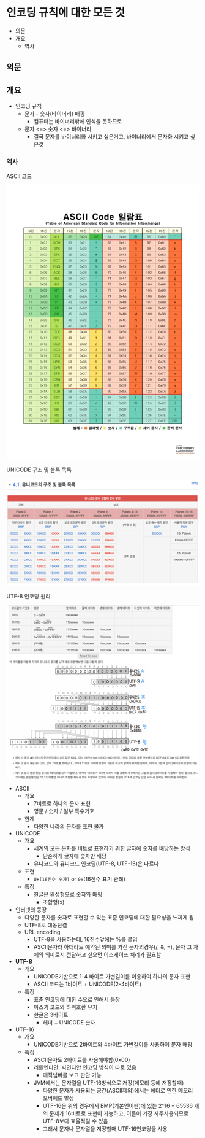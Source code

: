 # 인코딩 규칙에 대한 모든 것

- 의문
- 개요
  - 역사

## 의문

## 개요

- 인코딩 규칙
  - 문자 - 숫자(바이너리) 매핑
    - 컴퓨터는 바이너리밖에 인식을 못하므로
  - 문자 <=> 숫자 <=> 바이너리
    - 결국 문자를 바이너리화 시키고 싶은거고, 바이너리에서 문자화 시키고 싶은것

### 역사

ASCII 코드

![](./images/encoding/ascii_code1.jpeg)

UNICODE 구조 및 블록 목록

![](./images/encoding/unicode_plane1.png)

UTF-8 인코딩 원리

![](./images/encoding/utf-8_1.png)

- ASCII
  - 개요
    - 7비트로 하나의 문자 표현
    - 영문 / 숫자 / 일부 특수기호
  - 한계
    - 다양한 나라의 문자를 표현 불가
- UNICODE
  - 개요
    - 세계의 모든 문자를 비트로 표현하기 위한 글자에 숫자를 배당하는 방식
      - 단순하게 글자에 숫자만 배당
    - 유니코드와 유니코드 인코딩(UTF-8, UTF-16)은 다르다
  - 표현
    - `U+(16진수 숫자)` or `0x`(16진수 표기 관례)
  - 특징
    - 한글은 완성형으로 숫자와 매핑
      - 조합형(x)
- 인터넷의 등장
  - 다양한 문자를 숫자로 표현할 수 있는 표준 인코딩에 대한 필요성을 느끼게 됨
  - UTF-8로 대동단결
  - URL encoding
    - UTF-8을 사용하는데, 16진수앞에는 %를 붙임
    - ASCII문자라 하더라도 예약된 의미를 가진 문자의경우(/, &, =), 문자 그 자체의 의미로서 전달하고 싶으면 이스케이프 처리가 필요함
- **UTF-8**
  - 개요
    - UNICODE기반으로 1-4 바이트 가변길이를 이용하여 하나의 문자 표현
    - ASCII 코드는 1바이트 + UNICODE(2-4바이트)
  - 특징
    - 표준 인코딩에 대한 수요로 인해서 등장
    - 아스키 코드와 하위호환 유지
    - 한글은 3바이트
      - 헤더 + UNICODE 숫자
- UTF-16
  - 개요
    - UNICODE기반으로 2바이트와 4바이트 가변길이를 사용하여 문자 매핑
  - 특징
    - ASCII문자도 2바이트를 사용해야함(0x00)
    - 리틀엔디안, 빅인디안 인코딩 방식이 따로 있음
      - 매직넘버를 보고 판단 가능
    - JVM에서는 문자열을 UTF-16방식으로 저장(메모리 등에 저장할때)
      - 다양한 문자가 사용되는 공간(ASCII제외)에서는 헤더로 인한 메모리 오버헤드 발생
      - UTF-16은 위의 경우에서 BMP(기본언어판)에 있는 2^16 = 65536 개의 문제가 16비트로 표현이 가능하고, 이들이 가장 자주사용되므로 UTF-8보다 효율적일 수 있음
      - 그래서 문자나 문자열을 저장할때 UTF-16인코딩을 사용
